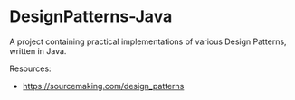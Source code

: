 # DesignPatterns-Java
A project containing practical implementations of various Design Patterns, written in Java.

Resources:
* https://sourcemaking.com/design_patterns
